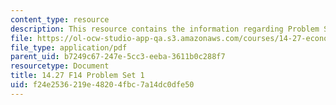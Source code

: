 ```yaml
---
content_type: resource
description: This resource contains the information regarding Problem Set 1.
file: https://ol-ocw-studio-app-qa.s3.amazonaws.com/courses/14-27-economics-and-e-commerce-fall-2014/f24e2536219e48204fbc7a14dc0dfe50_MIT14_27F14_pset1.pdf
file_type: application/pdf
parent_uid: b7249c67-247e-5cc3-eeba-3611b0c288f7
resourcetype: Document
title: 14.27 F14 Problem Set 1
uid: f24e2536-219e-4820-4fbc-7a14dc0dfe50
---
```

